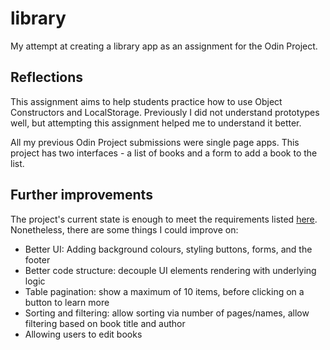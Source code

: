 # library

My attempt at creating a library app as an assignment for the Odin Project.

## Reflections

This assignment aims to help students practice how to use Object Constructors and LocalStorage.
Previously I did not understand prototypes well, but attempting this assignment helped me to understand it better.

All my previous Odin Project submissions were single page apps. This project has two interfaces - a list of books and a form to add a book to the list.

## Further improvements

The project's current state is enough to meet the requirements listed [here](https://www.theodinproject.com/courses/javascript/lessons/library). Nonetheless, there are some things I could improve on:

- Better UI: Adding background colours, styling buttons, forms, and the footer
- Better code structure: decouple UI elements rendering with underlying logic
- Table pagination: show a maximum of 10 items, before clicking on a button to learn more
- Sorting and filtering: allow sorting via number of pages/names, allow filtering based on book title and author
- Allowing users to edit books
